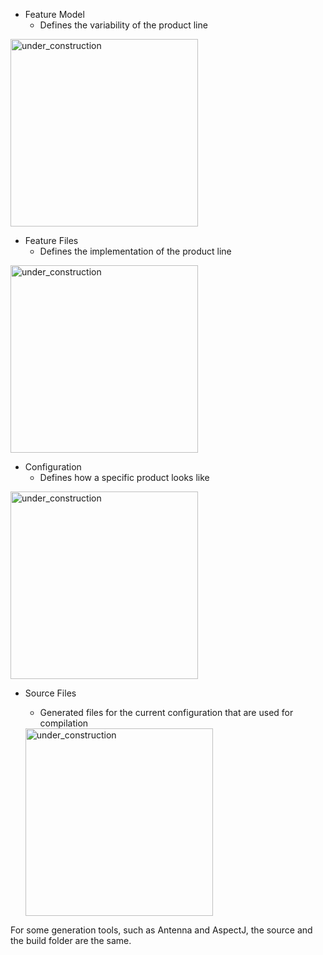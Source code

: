 * Feature Model
  - Defines the variability of the product line

<img height="300" alt="under_construction" src="https://github.com/tthuem/FeatureIDE/wiki/Assets/FeatureIDEProject/FeatureModel.PNG">

* Feature Files
  - Defines the implementation of the product line

<img height="300" alt="under_construction" src="https://github.com/tthuem/FeatureIDE/wiki/Assets/FeatureIDEProject/SourceFile.PNG">

* Configuration
  - Defines how a specific product looks like

<img height="300" alt="under_construction" src="https://github.com/tthuem/FeatureIDE/wiki/Assets/FeatureIDEProject/Configuration.PNG">

* Source Files
  - Generated files for the current configuration that are used for compilation

  <img height="300" alt="under_construction" src="https://github.com/tthuem/FeatureIDE/wiki/Assets/FeatureIDEProject/Build.PNG">

For some generation tools, such as Antenna and AspectJ, the source and the build folder are the same.